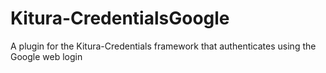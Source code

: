 # Kitura-CredentialsGoogle
A plugin for the Kitura-Credentials framework that authenticates using the Google web login
